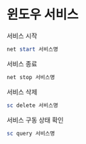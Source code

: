 # 윈도우 서비스





서비스 시작

```powershell
net start 서비스명
```

서비스 종료

```powershell
net stop 서비스명
```

서비스 삭제

```powershell
sc delete 서비스명
```

서비스 구동 상태 확인

```powershell
sc query 서비스명
```

